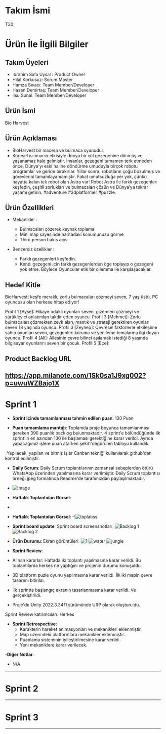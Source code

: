 # **Takım İsmi**

T30

# Ürün İle İlgili Bilgiler

## Takım Üyeleri

- İbrahim Safa Uysal : Product Owner
- Hilal Korkusuz: Scrum Master
- Hamza Sıvacı: Team Member/Developer
- Hasan Demirtaş: Team Member/Developer
- İlsu Sunal: Team Member/Developer

## Ürün İsmi

Bio Harvest

## Ürün Açıklaması

- BioHarvest bir macera ve bulmaca oyunudur. 
- Küresel ısınmanın etkisiyle dünya bir çöl gezegenine dönmüş ve yaşanamaz hale gelmiştir. İnsanlar, gezegeni tamamen terk etmeden önce, Dünya'yı eski haline döndürme umuduyla birçok robotu programlar ve geride bırakırlar. Yıllar sonra, robotların çoğu bozulmuş ve görevlerini tamamlayamamıştır. Fakat umutsuzluğa yer yok, çünkü hayatta kalan tek robot olan Astra var!
Robot Astra ile farklı gezegenleri keşfedin, çeşitli zorlukları ve bulmacaları çözün ve Dünya’ya tekrar yaşamı getirin. #adventure #3dplatformer #puzzle.

## Ürün Özellikleri

- Mekanikler :
  -	Bulmacaları çözerek kaynak toplama
  -	Mini map sayesinde haritadaki konumunuzu görme
  -	Third person bakış açısı
  
- Benzersiz özellikler :
  -	Farklı gezegenleri keşfedin.
  -	Kendi gezegeni için farklı gezegenlerden öge toplayıp o gezegeni yok etme. Böylece Oyuncular etik bir dilemma ile karşılaşacaklar.

## Hedef Kitle
BioHarvest; keşfe meraklı, zorlu bulmacaları çözmeyi seven, 7 yaş üstü, PC oyuncusu olan herkese hitap ediyor!

Profil 1 [Ayşe]: Hikaye odaklı oyunları seven, gizemleri çözmeyi ve sürükleyici anlatımları takdir eden oyuncu.
Profil 3 [Mehmet]: Zorlu bulmacaları çözmekten zevk alan, mantık ve strateji gerektiren oyunları seven 18 yaşında oyuncu.
Profil 3 [Zeynep]: Çevresel faktörlerle etkileşime sahip oyunları seven, gezegenleri koruma ve yenileme temalarına ilgi duyan oyuncu.
Profil 4 [Ali]: Ailesinin çevre bilinci aşılamak istediği 8 yaşında bilgisayar oyunlarını seven bir çocuk.
Profil 5 [Ece]: 

## Product Backlog URL

https://app.milanote.com/1Sk0sa1J9xg002?p=uwuWZBajo1X
---

# Sprint 1

- **Sprint içinde tamamlanması tahmin edilen puan**: 130 Puan

- **Puan tamamlama mantığı**: Toplamda proje boyunca tamamlanması gereken 390 puanlık backlog bulunmaktadır. 4 sprint'e bölündüğünde ilk sprint'in en azından 130 ile başlaması gerektiğine karar verildi. Ayrıca yapacağımız işlere puan atarken şekil1'degörülen tabloyu kullandık.

-Yapılacak, yapılan ve bitmiş işler Canban tekniği kullanılarak github'dan kontrol edilmiştir.

- **Daily Scrum**: Daily Scrum toplantılarının zamansal sebeplerden ötürü WhatsApp üzerinden yapılmasına karar verilmiştir. Daily Scrum toplantısı örneği jpeg formatında Readme'de tarafımızdan paylaşılmaktadır.
- ![image](https://github.com/ilsusunal/U30-BioHarvest-2/assets/78484440/6f17ff9a-abcf-414e-81fc-ea9822fa674d)

- **Haftalık Toplantıdan Görsel**:
- 
- **Haftalık Toplantıdan Görsel**:
-!![toplatıss](https://github.com/ilsusunal/U30-BioHarvest-2/assets/78484440/e2d74699-99fc-498d-ad19-55ec856a957a)

- **Sprint board update**: Sprint board screenshotları:
![Backlog 1](https://cdn.discordapp.com/attachments/1251258360012210197/1255575155329994762/InitialPointtoHourEstimate.jpg?ex=668a273c&is=6688d5bc&hm=85ec6a103f8e8bcc711d9af870b1a5c444c017506d8cf59479491882d2aad5e7&)
![Backlog 2](https://cdn.discordapp.com/attachments/1251258360012210197/1259186646113321083/image.png?ex=668ac472&is=668972f2&hm=0e61ef1e48440c4c4fe2a1f25711f93eea4689a7e8ce598d51593e78d8f33257&)

- **Ürün Durumu**: Ekran görüntüleri:
![1](https://github.com/ilsusunal/ilsusunal/assets/148697098/220082af-7eed-4491-a2ef-8c47c8876832)
![water](https://github.com/ilsusunal/ilsusunal/assets/148697098/6c38aea4-27b8-4ea3-bfb6-a617841b5ed6)
![jungle](https://github.com/ilsusunal/ilsusunal/assets/148697098/d99fd26e-68c5-42a0-9dfc-adb992a197cb)

- **Sprint Review**: 
- Alınan kararlar: Haftada iki toplantı yapılmasına karar verildi. Bu toplantılarda herkes ne yaptığını ve projenin durumu konuşuldu.
- 3D platform puzle oyunu yapılmasına karar verildi. İlk iki mapin çevre tasarımı bitirildi.
- İlk sprintte başlangıç ekranın tasarlanmasına karar verildi. Ve gerçeklştirildi.
- Proje'de Unity  2022.3.34f1 sürümünde URP olarak oluşturuldu.

Sprint Review katılımcıları: Herkes

- **Sprint Retrospective:**
  - Karakterin hareket animasyonları ve mekanikleri eklenmiştir.
  - Map üzerindeki platformlara mekanikler eklenmiştir.
  - Puanlama sisteminin iyileştirilmesine karar verildi.
  - Yeni mekaniklere karar verilecek.

-**Diğer Notlar**:
- N/A

---

# Sprint 2


---

# Sprint 3

---
